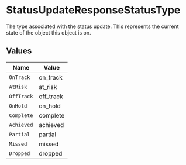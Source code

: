 # StatusUpdateResponseStatusType

The type associated with the status update. This represents the current state of the object this object is on.


## Values

| Name       | Value      |
| ---------- | ---------- |
| `OnTrack`  | on_track   |
| `AtRisk`   | at_risk    |
| `OffTrack` | off_track  |
| `OnHold`   | on_hold    |
| `Complete` | complete   |
| `Achieved` | achieved   |
| `Partial`  | partial    |
| `Missed`   | missed     |
| `Dropped`  | dropped    |